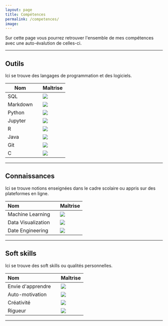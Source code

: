 ```yaml
---
layout: page
title: Compétences
permalink: /competences/
image:
---
```


Sur cette page vous pourrez retrouver l'ensemble de mes compétences avec une auto-évalution de celles-ci.

***

## Outils
Ici se trouve des langages de programmation et des logiciels.

| Nom      |    | Maîtrise                                   |
|----------|----|--------------------------------------------|
| SQL      |    |  ![](https://progress-bar.dev/85/)         |
| Markdown |    |  ![](https://progress-bar.dev/75/)         |
| Python   |    |  ![](https://progress-bar.dev/75/)         |
| Jupyter  |    |  ![](https://progress-bar.dev/75/)         |
| R        |    |  ![](https://progress-bar.dev/70/)         |
| Java     |    |  ![](https://progress-bar.dev/70/)         |
| Git      |    |  ![](https://progress-bar.dev/65/)         |
| C        |    |  ![](https://progress-bar.dev/50/)         |

***

## Connaissances
Ici se trouve notions enseignées dans le cadre scolaire ou appris sur des plateformes en ligne.

| Nom                  |    | Maîtrise                                   |
|:---------------------|----|--------------------------------------------|
| Machine Learning     |    |  ![](https://progress-bar.dev/85/)         |
| Data Visualization   |    |  ![](https://progress-bar.dev/75/)         |
| Date Engineering     |    |  ![](https://progress-bar.dev/75/)         |

***

## Soft skills
Ici se trouve des soft skills ou qualités personnelles.

| Nom               |    | Maîtrise                                   |
|:------------------|----|--------------------------------------------|
| Envie d'apprendre |    |  ![](https://progress-bar.dev/95/)         |
| Auto-motivation   |    |  ![](https://progress-bar.dev/85/)         |
| Créativité        |    |  ![](https://progress-bar.dev/75/)         |
| Rigueur           |    |  ![](https://progress-bar.dev/75/)         |

***

